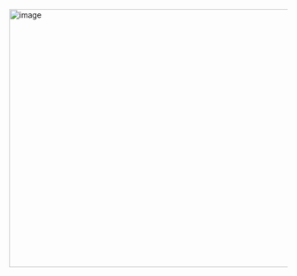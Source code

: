 <img width="1062" height="467" alt="image" src="https://github.com/user-attachments/assets/a1585046-523f-404e-8ed1-ef14c3144d9f" />
